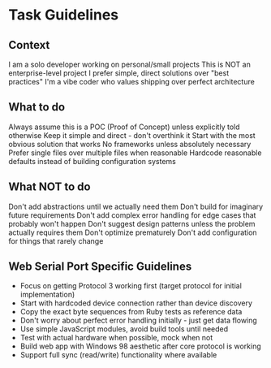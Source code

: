 # Task Guidelines

## Context

I am a solo developer working on personal/small projects
This is NOT an enterprise-level project
I prefer simple, direct solutions over "best practices"
I'm a vibe coder who values shipping over perfect architecture

## What to do

Always assume this is a POC (Proof of Concept) unless explicitly told otherwise
Keep it simple and direct - don't overthink it
Start with the most obvious solution that works
No frameworks unless absolutely necessary
Prefer single files over multiple files when reasonable
Hardcode reasonable defaults instead of building configuration systems

## What NOT to do

Don't add abstractions until we actually need them
Don't build for imaginary future requirements
Don't add complex error handling for edge cases that probably won't happen
Don't suggest design patterns unless the problem actually requires them
Don't optimize prematurely
Don't add configuration for things that rarely change

## Web Serial Port Specific Guidelines

- Focus on getting Protocol 3 working first (target protocol for initial implementation)
- Start with hardcoded device connection rather than device discovery
- Copy the exact byte sequences from Ruby tests as reference data
- Don't worry about perfect error handling initially - just get data flowing
- Use simple JavaScript modules, avoid build tools until needed
- Test with actual hardware when possible, mock when not
- Build web app with Windows 98 aesthetic after core protocol is working
- Support full sync (read/write) functionality where available